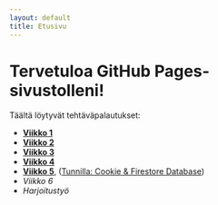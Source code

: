 ```yaml
---
layout: default
title: Etusivu
---
```


# Tervetuloa GitHub Pages-sivustolleni!
Täältä löytyvät tehtäväpalautukset:
- **[Viikko 1](./vko1/index.html)**
- **[Viikko 2](vko2.md)**
- **[Viikko 3](./vko3/index.html)**
- **[Viikko 4](./vko4/index.html)**
- **[Viikko 5](./vko5/vko5.md)**, ([Tunnilla: Cookie & Firestore Database](./vko5/index.html))
- *Viikko 6*
- *Harjoitustyö*
